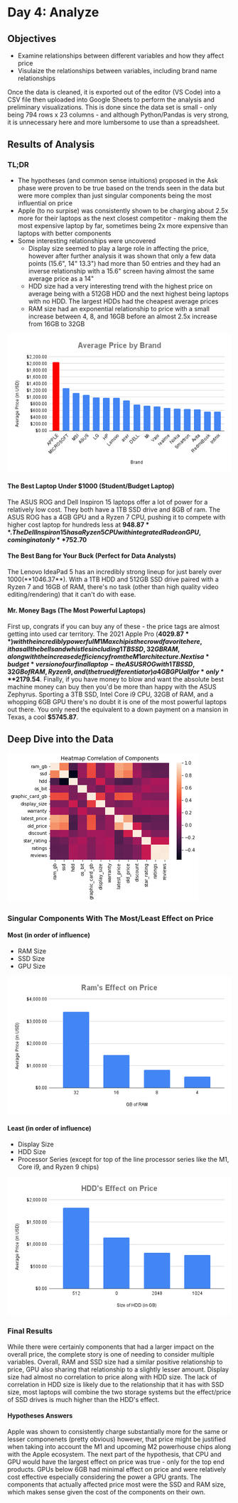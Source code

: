 # Day 4: Analyze
## Objectives
* Examine relationships between different variables and how they affect price
* Visulaize the relationships between variables, including brand name relationships

Once the data is cleaned, it is exported out of the editor (VS Code) into a CSV file then uploaded into Google Sheets to perform the analysis and preliminary visualizations. This is done since the data set is small - only being 794 rows x 23 columns - and although Python/Pandas is very strong, it is unnecessary here and more lumbersome to use than a spreadsheet. 


## Results of Analysis
### TL;DR 
* The hypotheses (and common sense intuitions) proposed in the Ask phase were proven to be true based on the trends seen in the data but were more complex than just singular components being the most influential on price
* Apple (to no surpise) was consistently shown to be charging about 2.5x more for their laptops as the next closest competitor - making them the most expensive laptop by far, sometimes being 2x more expensive than laptops with better components
* Some interesting relationships were uncovered
  - Display size seemed to play a large role in affecting the price, however after further analysis it was shown that only a few data points (15.6", 14" 13.3") had more than 50 entries and they had an inverse relationship with a 15.6" screen having almost the same average price as a 14"
  - HDD size had a very interesting trend with the highest price on average being with a 512GB HDD and the next highest being laptops with no HDD. The largest HDDs had the cheapest average prices
  - RAM size had an exponential relationship to price with a small increase between 4, 8, and 16GB before an almost 2.5x increase from 16GB to 32GB

![Apple Leading the Pack](https://github.com/jbean1597/PersonalPortfolio/blob/main/DataAnalytics/YearInCode/Week1/img/Average%20Price%20by%20Brand.png)

#### The Best Laptop Under $1000 (Student/Budget Laptop)
The ASUS ROG and Dell Inspiron 15 laptops offer a lot of power for a relatively low cost. They both have a 1TB SSD drive and 8GB of ram. The ASUS ROG has a 4GB GPU and a Ryzen 7 CPU, pushing it to compete with higher cost laptop for hundreds less at **$948.87**. The Dell Inspiron 15 has a Ryzen 5 CPU with integrated Radeon GPU, coming in at only **$752.70**

#### The Best Bang for Your Buck (Perfect for Data Analysts)
The Lenovo IdeaPad 5 has an incredibly strong lineup for just barely over $1000(**$1046.37**). With a 1TB HDD and 512GB SSD drive paired with a Ryzen 7 and 16GB of RAM, there's no task (other than high quality video editing/rendering) that it can't do with ease. 

#### Mr. Money Bags (The Most Powerful Laptops)
First up, congrats if you can buy any of these - the price tags are almost getting into used car territory. The 2021 Apple Pro (**$4029.87**) with the incredibly powerful M1 Max chip is the crowd favorite here, it has all the bells and whistles including 1TB SSD, 32GB RAM, along with the increased efficiency from the M1 architecture. Next is a *budget* version of our final laptop - the ASUS ROG with 1TB SSD, 32GB of RAM, Ryzen 9, and (the true differentiator) a 4GB GPU all for *only* **$2179.54**. Finally, if you have money to blow and want the absolute best machine money can buy then you'd be more than happy with the ASUS Zephyrus. Sporting a 3TB SSD, Intel Core i9 CPU, 32GB of RAM, and a whopping 6GB GPU there's no doubt it is one of the most powerful laptops out there. You only need the equivalent to a down payment on a mansion in Texas, a cool **$5745.87**. 


## Deep Dive into the Data
![Correlation Heatmap](https://github.com/jbean1597/PersonalPortfolio/blob/main/DataAnalytics/YearInCode/Week1/img/Corr_heatmap.png)

### Singular Components With The Most/Least Effect on Price
#### Most (in order of influence)
* RAM Size
* SSD Size
* GPU Size

![RAM Size vs. Price](https://github.com/jbean1597/PersonalPortfolio/blob/main/DataAnalytics/YearInCode/Week1/img/Ram's%20Effect%20on%20Price.png)

#### Least (in order of influence)
* Display Size
* HDD Size
* Processor Series (except for top of the line processor series like the M1, Core i9, and Ryzen 9 chips)

![HDD Size vs. Price](https://github.com/jbean1597/PersonalPortfolio/blob/main/DataAnalytics/YearInCode/Week1/img/HDD's%20Effect%20on%20Price.png)

### Final Results
While there were certainly components that had a larger impact on the overall price, the complete story is one of needing to consider multiple variables.  Overall, RAM and SSD size had a similar positive relationship to price, GPU also sharing that relationship to a slightly lesser amount. Display size had almost no correlation to price along with HDD size. The lack of correlation in HDD size is likely due to the relationship that it has with SSD size, most laptops will combine the two storage systems but the effect/price of SSD drives is much higher than the HDD's effect.

#### Hypotheses Answers 
Apple was shown to consistently charge substantially more for the same or lesser componenets (pretty obvious) however, that price might be justified when taking into account the M1 and upcoming M2 powerhouse chips along with the Apple ecosystem. The next part of the hypothesis, that CPU and GPU would have the largest effect on price was true - only for the top end products. GPUs below 6GB had minimal effect on price and were relatively cost effective especially considering the power a GPU grants. The components that actually affected price most were the SSD and RAM size, which makes sense given the cost of the components on their own.


